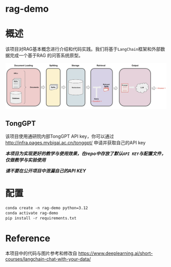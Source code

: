 # rag-demo

# 概述
该项目对RAG基本概念进行介绍和代码实践。我们将基于`LangChain`框架和外部数据完成一个基于RAG 的问答系统原型。

![alt text](image.png)


## TongGPT
该项目使用通研院内部TongGPT API key，你可以通过 http://infra.pages.mybigai.ac.cn/tonggpt/ 申请并获取自己的API key

***本项目为实现更好的教学与使用效果，在repo中存放了默认`API KEY`与配置文件，仅做教学与实验使用***

***请不要在公开项目中泄漏自己的API KEY***

# 配置
```
conda create -n rag-demo python=3.12
conda activate rag-demo
pip install -r requirements.txt
```

# Reference
本项目中的代码与图片参考和修改自 https://www.deeplearning.ai/short-courses/langchain-chat-with-your-data/
